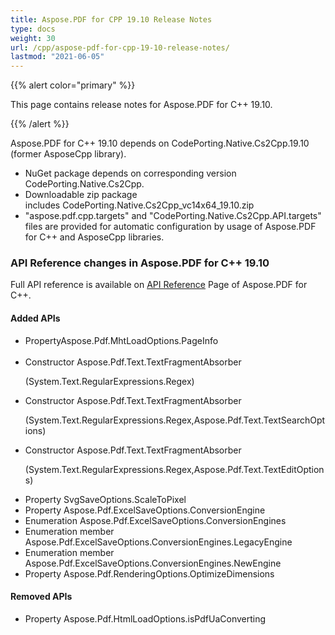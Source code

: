 ```yaml
---
title: Aspose.PDF for CPP 19.10 Release Notes
type: docs
weight: 30
url: /cpp/aspose-pdf-for-cpp-19-10-release-notes/
lastmod: "2021-06-05"
---
```


{{% alert color="primary" %}}

This page contains release notes for Aspose.PDF for C++ 19.10.

{{% /alert %}}


Aspose.PDF for C++ 19.10 depends on CodePorting.Native.Cs2Cpp.19.10 (former AsposeCpp library).

- NuGet package depends on corresponding version CodePorting.Native.Cs2Cpp.
- Downloadable zip package includes CodePorting.Native.Cs2Cpp_vc14x64_19.10.zip
- "aspose.pdf.cpp.targets" and "CodePorting.Native.Cs2Cpp.API.targets" files are provided for automatic configuration by usage of Aspose.PDF for C++ and AsposeCpp libraries.
### **API Reference changes in Aspose.PDF for C++ 19.10**
Full API reference is available on [API Reference](https://apireference.aspose.com/pdf/cpp) Page of Aspose.PDF for C++.
#### **Added APIs**  
-  PropertyAspose.Pdf.MhtLoadOptions.PageInfo                                                                
- Constructor  Aspose.Pdf.Text.TextFragmentAbsorber <p>(System.Text.RegularExpressions.Regex)                                       
- Constructor  Aspose.Pdf.Text.TextFragmentAbsorber<p>(System.Text.RegularExpressions.Regex,Aspose.Pdf.Text.TextSearchOptions)     
- Constructor  Aspose.Pdf.Text.TextFragmentAbsorber<p>(System.Text.RegularExpressions.Regex,Aspose.Pdf.Text.TextEditOptions)    
- Property SvgSaveOptions.ScaleToPixel  
- Property Aspose.Pdf.ExcelSaveOptions.ConversionEngine                 
- Enumeration Aspose.Pdf.ExcelSaveOptions.ConversionEngines  
- Enumeration member Aspose.Pdf.ExcelSaveOptions.ConversionEngines.LegacyEngine  
- Enumeration member Aspose.Pdf.ExcelSaveOptions.ConversionEngines.NewEngine  
- Property Aspose.Pdf.RenderingOptions.OptimizeDimensions  
#### **Removed APIs**
- Property Aspose.Pdf.HtmlLoadOptions.isPdfUaConverting
